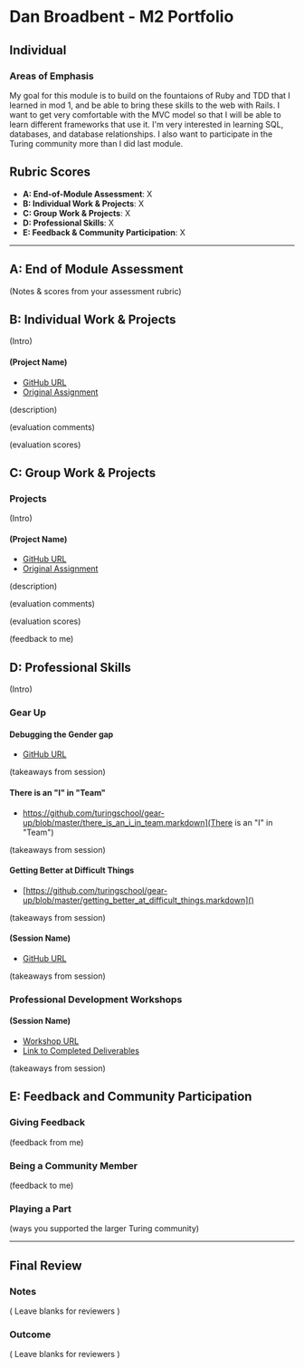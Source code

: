 # Dan Broadbent - M2 Portfolio
## Individual

### Areas of Emphasis

My goal for this module is to build on the fountaions of Ruby and TDD that I learned in mod 1, and be able to bring these skills to the web with Rails.  I want to get very comfortable with the MVC model so that I will be able to learn different frameworks that use it.  I'm very interested in learning SQL, databases, and database relationships.  I also want to participate in the Turing community more than I did last module.

## Rubric Scores

* **A: End-of-Module Assessment**: X
* **B: Individual Work & Projects**: X
* **C: Group Work & Projects**: X
* **D: Professional Skills**: X
* **E: Feedback & Community Participation**: X

-----------------------

## A: End of Module Assessment

(Notes & scores from your assessment rubric)


## B: Individual Work & Projects

(Intro)

#### (Project Name)

* [GitHub URL]()
* [Original Assignment]()

(description)

(evaluation comments)

(evaluation scores)

## C: Group Work & Projects

### Projects

(Intro)

#### (Project Name)

* [GitHub URL]()
* [Original Assignment]()

(description)

(evaluation comments)

(evaluation scores)

(feedback to me)

## D: Professional Skills
(Intro)

### Gear Up
#### Debugging the Gender gap

* [GitHub URL]()

(takeaways from session)

#### There is an "I" in "Team"

* https://github.com/turingschool/gear-up/blob/master/there_is_an_i_in_team.markdown](There is an "I" in "Team")

(takeaways from session)

#### Getting Better at Difficult Things

* [https://github.com/turingschool/gear-up/blob/master/getting_better_at_difficult_things.markdown]()

(takeaways from session)

#### (Session Name)

* [GitHub URL]()

(takeaways from session)


### Professional Development Workshops
#### (Session Name)

* [Workshop URL]()
* [Link to Completed Deliverables]()

(takeaways from session)

## E: Feedback and Community Participation

### Giving Feedback

(feedback from me)

### Being a Community Member

(feedback to me)

### Playing a Part

(ways you supported the larger Turing community)

------------------

## Final Review

### Notes

( Leave blanks for reviewers )

### Outcome

( Leave blanks for reviewers )
